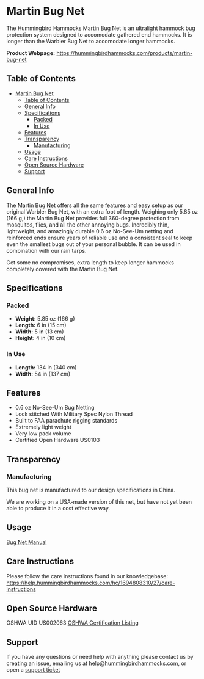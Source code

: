 # Martin Bug Net
The Hummingbird Hammocks Martin Bug Net is an ultralight hammock bug protection system designed to accomodate gathered end hammocks. It is longer than the Warbler Bug Net to accomodate longer hammocks.

**Product Webpage:**
https://hummingbirdhammocks.com/products/martin-bug-net

## Table of Contents
- [Martin Bug Net](#martin-bug-net)
  - [Table of Contents](#table-of-contents)
  - [General Info](#general-info)
  - [Specifications](#specifications)
    - [Packed](#packed)
    - [In Use](#in-use)
  - [Features](#features)
  - [Transparency](#transparency)
    - [Manufacturing](#manufacturing)
  - [Usage](#usage)
  - [Care Instructions](#care-instructions)
  - [Open Source Hardware](#open-source-hardware)
  - [Support](#support)

## General Info
The Martin Bug Net offers all the same features and easy setup as our original Warbler Bug Net, with an extra foot of length. Weighing only 5.85 oz (166 g,) the Martin Bug Net provides full 360-degree protection from mosquitos, flies, and all the other annoying bugs. Incredibly thin, lightweight, and amazingly durable 0.6 oz No-See-Um netting and reinforced ends ensure years of reliable use and a consistent seal to keep even the smallest bugs out of your personal bubble. It can be used in combination with our rain tarps.

Get some no compromises, extra length to keep longer hammocks completely covered with the Martin Bug Net.

## Specifications
### Packed
- **Weight:** 5.85 oz (166 g)
- **Length:** 6 in (15 cm)
- **Width:** 5 in (13 cm)
- **Height:** 4 in (10 cm)

### In Use
- **Length:** 134 in (340 cm)
- **Width:** 54 in (137 cm)

## Features
- 0.6 oz No-See-Um Bug Netting
- Lock stitched With Military Spec Nylon Thread
- Built to FAA parachute rigging standards
- Extremely light weight
- Very low pack volume
- Certified Open Hardware US0103

## Transparency

### Manufacturing
This bug net is manufactured to our design specifications in China.

We are working on a USA-made version of this net, but have not yet been able to produce it in a cost effective way.

## Usage
[Bug Net Manual](../Manual/README.md)

## Care Instructions
Please follow the care instructions found in our knowledgebase:
https://help.hummingbirdhammocks.com/hc/1694808310/27/care-instructions

## Open Source Hardware
OSHWA UID US002063
[OSHWA Certification Listing](https://certification.oshwa.org/us002063.html)

## Support
If you have any questions or need help with anything please contact us by creating an issue, emailing us at [help@hummingbirdhammocks.com](mailto:help@hummingbirdhammocks.com), or open a [support ticket](https://help.hummingbirdhammocks.com/help/1694808310)